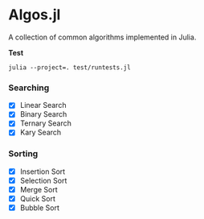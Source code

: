 # Algos.jl
A collection of common algorithms implemented in Julia.

**Test**
```ssh
julia --project=. test/runtests.jl
```

### Searching

- [x] Linear Search
- [x] Binary Search
- [x] Ternary Search
- [x] Kary Search

### Sorting

- [x] Insertion Sort
- [x] Selection Sort
- [x] Merge Sort
- [x] Quick Sort
- [x] Bubble Sort
